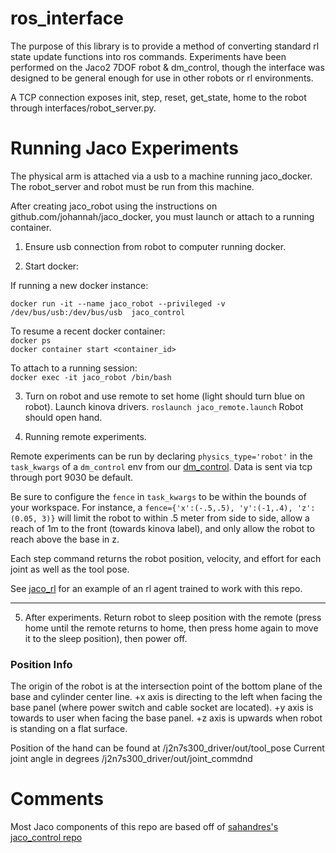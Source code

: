 # ros_interface

The purpose of this library is to provide a method of converting standard rl state update functions into ros commands. Experiments have been performed on the Jaco2 7DOF robot & dm_control, though the interface was designed to be general enough for use in other robots or rl environments. 

A TCP connection exposes init, step, reset, get_state, home to the robot through interfaces/robot_server.py. 

# Running Jaco Experiments

The physical arm is attached via a usb to a machine running jaco_docker. The robot_server and robot must be run from this machine. 

After creating jaco_robot using the instructions on github.com/johannah/jaco_docker, you must launch or attach to a running container. 

1) Ensure usb connection from robot to computer running docker. 

2) Start docker:

If running a new docker instance:

`docker run -it --name jaco_robot --privileged -v /dev/bus/usb:/dev/bus/usb  jaco_control`

To resume a recent docker container:   
`docker ps`  
`docker container start <container_id>`  

To attach to a running session:   
`docker exec -it jaco_robot /bin/bash`

3) Turn on robot and use remote to set home (light should turn blue on robot). Launch kinova drivers. 
`
roslaunch jaco_remote.launch
`
Robot should open hand. 

4) Running remote experiments.

Remote experiments can be run by declaring `physics_type='robot'` in the `task_kwargs` of a `dm_control` env from our [dm_control](http://github.com/johannah/dm_control). Data is sent via tcp through port 9030 be default. 

Be sure to configure the `fence` in `task_kwargs` to be within the bounds of your workspace. For instance, a `fence={'x':(-.5,.5), 'y':(-1,.4), 'z':(0.05, 3)}` will limit the robot to within .5 meter from side to side, allow a reach of 1m to the front (towards kinova label), and only allow the robot to reach above the base in z. 

Each step command returns the robot position, velocity, and effort for each joint as well as the tool pose.  

See [jaco_rl](http://github.com/johannah/jaco_rl) for an example of an rl agent trained to work with this repo.


---

5) After experiments. Return robot to sleep position with the remote (press home until the remote returns to home, then press home again to move it to the sleep position), then power off.


### Position Info

The origin of the robot is at the intersection point of the bottom plane of the base and cylinder center line.
+x axis is directing to the left when facing the base panel (where power switch and cable socket are located).
+y axis is towards to user when facing the base panel.
+z axis is upwards when robot is standing on a flat surface.

Position of the hand can be found at /j2n7s300_driver/out/tool_pose
Current joint angle in degrees /j2n7s300_driver/out/joint_commdnd

# Comments
Most Jaco components of this repo are based off of [sahandres's jaco_control repo](https://github.com/sahandrez/jaco_control/blob/master/jaco_control/utils/robot.py)

